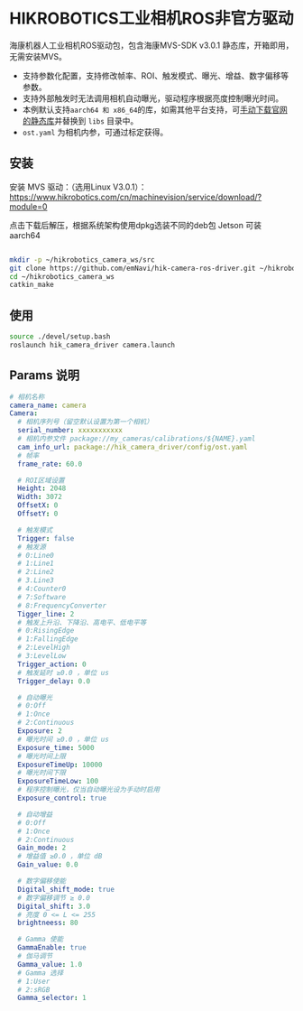 # HIKROBOTICS工业相机ROS非官方驱动

海康机器人工业相机ROS驱动包，包含海康MVS-SDK v3.0.1 静态库，开箱即用，无需安装MVS。

- 支持参数化配置，支持修改帧率、ROI、触发模式、曝光、增益、数字偏移等参数。
- 支持外部触发时无法调用相机自动曝光，驱动程序根据亮度控制曝光时间。
- 本例默认支持`aarch64 和 x86_64`的库，如需其他平台支持，可[手动下载官网的静态库](https://www.hikrobotics.com/cn/machinevision/service/download/?module=0)并替换到 `libs` 目录中。
- `ost.yaml` 为相机内参，可通过标定获得。


## 安装

安装 MVS 驱动：（选用Linux V3.0.1）：
https://www.hikrobotics.com/cn/machinevision/service/download/?module=0

点击下载后解压，根据系统架构使用dpkg选装不同的deb包
Jetson 可装 aarch64

```bash

mkdir -p ~/hikrobotics_camera_ws/src
git clone https://github.com/emNavi/hik-camera-ros-driver.git ~/hikrobotics_camera_ws/src/hik_camera_driver
cd ~/hikrobotics_camera_ws
catkin_make
```

## 使用

```bash
source ./devel/setup.bash
roslaunch hik_camera_driver camera.launch
```

## Params 说明

```yaml
# 相机名称
camera_name: camera
Camera:
  # 相机序列号（留空默认设置为第一个相机）
  serial_number: xxxxxxxxxxx
  # 相机内参文件 package://my_cameras/calibrations/${NAME}.yaml
  cam_info_url: package://hik_camera_driver/config/ost.yaml
  # 帧率
  frame_rate: 60.0

  # ROI区域设置
  Height: 2048
  Width: 3072
  OffsetX: 0
  OffsetY: 0

  # 触发模式
  Trigger: false
  # 触发源
  # 0:Line0
  # 1:Line1
  # 2:Line2
  # 3.Line3
  # 4:Counter0
  # 7:Software
  # 8:FrequencyConverter
  Tigger_line: 2
  # 触发上升沿、下降沿、高电平、低电平等
  # 0:RisingEdge
  # 1:FallingEdge
  # 2:LevelHigh
  # 3:LevelLow
  Trigger_action: 0
  # 触发延时 ≥0.0 ，单位 us
  Trigger_delay: 0.0

  # 自动曝光
  # 0:Off
  # 1:Once
  # 2:Continuous
  Exposure: 2
  # 曝光时间 ≥0.0 ，单位 us
  Exposure_time: 5000
  # 曝光时间上限
  ExposureTimeUp: 10000
  # 曝光时间下限
  ExposureTimeLow: 100
  # 程序控制曝光，仅当自动曝光设为手动时启用
  Exposure_control: true

  # 自动增益
  # 0:Off
  # 1:Once
  # 2:Continuous
  Gain_mode: 2
  # 增益值 ≥0.0 ，单位 dB
  Gain_value: 0.0

  # 数字偏移使能
  Digital_shift_mode: true
  # 数字偏移调节 ≥ 0.0 
  Digital_shift: 3.0
  # 亮度 0 <= L <= 255
  brightneess: 80

  # Gamma 使能
  GammaEnable: true
  # 伽马调节
  Gamma_value: 1.0
  # Gamma 选择
  # 1:User
  # 2:sRGB
  Gamma_selector: 1
```
